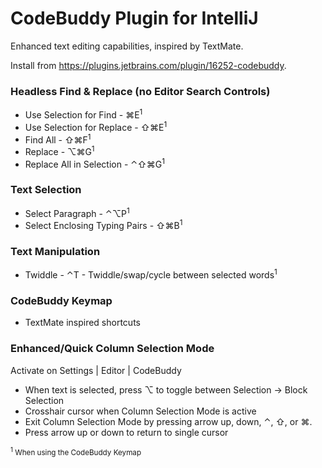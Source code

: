 # CodeBuddy Plugin for IntelliJ

Enhanced text editing capabilities, inspired by TextMate.

Install from https://plugins.jetbrains.com/plugin/16252-codebuddy.

### Headless Find &amp; Replace (no Editor Search Controls)

- Use Selection for Find - &#x2318;E<sup>1</sup>
- Use Selection for Replace - &#x21E7;&#x2318;E<sup>1</sup>
- Find All - &#x21E7;&#x2318;F<sup>1</sup>
- Replace - &#x2325;&#x2318;G<sup>1</sup>
- Replace All in Selection - &#x2303;&#x21E7;&#x2318;G<sup>1</sup>

### Text Selection

- Select Paragraph - &#x2303;&#x2325;P<sup>1</sup>
- Select Enclosing Typing Pairs - &#x21E7;&#x2318;B<sup>1</sup>

### Text Manipulation

- Twiddle - &#x2303;T - Twiddle/swap/cycle between selected words<sup>1</sup>

### CodeBuddy Keymap

- TextMate inspired shortcuts

### Enhanced/Quick Column Selection Mode

Activate on Settings | Editor | CodeBuddy
    
- When text is selected, press &#x2325; to toggle between Selection &rarr; Block Selection
- Crosshair cursor when Column Selection Mode is active
- Exit Column Selection Mode by pressing arrow up, down, &#x2303;, &#x21E7;, or &#x2318;.
- Press arrow up or down to return to single cursor

<footer>
    <small><sup>1</sup> When using the CodeBuddy Keymap</small>
</footer>

